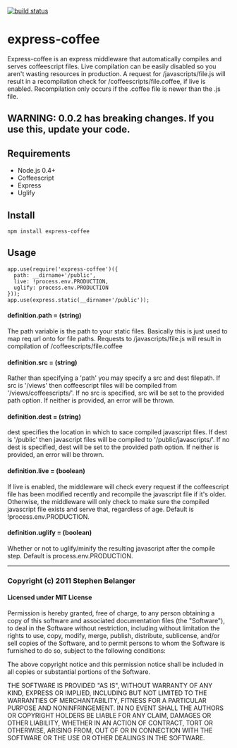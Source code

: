 [![build status](https://secure.travis-ci.org/Qard/express-coffee.png)](http://travis-ci.org/Qard/express-coffee)
# express-coffee
Express-coffee is an express middleware that automatically compiles and serves coffeescript files. Live compilation can be easily disabled so you aren't wasting resources in production. A request for /javascripts/file.js will result in a recompilation check for /coffeescripts/file.coffee, if live is enabled. Recompilation only occurs if the .coffee file is newer than the .js file.

## WARNING: 0.0.2 has breaking changes. If you use this, update your code.

## Requirements
* Node.js 0.4+
* Coffeescript
* Express
* Uglify

## Install

    npm install express-coffee

## Usage

    app.use(require('express-coffee')({
      path: __dirname+'/public',
      live: !process.env.PRODUCTION,
      uglify: process.env.PRODUCTION
    }));
    app.use(express.static(__dirname+'/public'));

#### definition.path = (string)
The path variable is the path to your static files. Basically this is just used to map req.url onto for file paths. Requests to /javascripts/file.js will result in compilation of /coffeescripts/file.coffee

#### definition.src = (string)
Rather than specifying a 'path' you may specify a src and dest filepath.  If src is '/views' then coffeescript files will be compiled from '/views/coffeescripts/'.  If no src is specified, src will be set to the provided path option.  If neither is provided, an error will be thrown.

#### definition.dest = (string)
dest specifies the location in which to sace compiled javascript files.  If dest is '/public' then javascript files will be compiled to '/public/javascripts/'.  If no dest is specified, dest will be set to the provided path option.  If neither is provided, an error will be thrown.

#### definition.live = (boolean)
If live is enabled, the middleware will check every request if the coffeescript file has been modified recently and recompile the javascript file if it's older. Otherwise, the middleware will only check to make sure the compiled javascript file exists and serve that, regardless of age. Default is !process.env.PRODUCTION.

#### definition.uglify = (boolean)
Whether or not to uglify/minify the resulting javascript after the compile step. Default is process.env.PRODUCTION.

---

### Copyright (c) 2011 Stephen Belanger
#### Licensed under MIT License

Permission is hereby granted, free of charge, to any person obtaining a copy of this software and associated documentation files (the "Software"), to deal in the Software without restriction, including without limitation the rights to use, copy, modify, merge, publish, distribute, sublicense, and/or sell copies of the Software, and to permit persons to whom the Software is furnished to do so, subject to the following conditions:

The above copyright notice and this permission notice shall be included in all copies or substantial portions of the Software.

THE SOFTWARE IS PROVIDED "AS IS", WITHOUT WARRANTY OF ANY KIND, EXPRESS OR IMPLIED, INCLUDING BUT NOT LIMITED TO THE WARRANTIES OF MERCHANTABILITY, FITNESS FOR A PARTICULAR PURPOSE AND NONINFRINGEMENT. IN NO EVENT SHALL THE AUTHORS OR COPYRIGHT HOLDERS BE LIABLE FOR ANY CLAIM, DAMAGES OR OTHER LIABILITY, WHETHER IN AN ACTION OF CONTRACT, TORT OR OTHERWISE, ARISING FROM, OUT OF OR IN CONNECTION WITH THE SOFTWARE OR THE USE OR OTHER DEALINGS IN THE SOFTWARE.